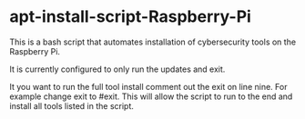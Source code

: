 # apt-install-script-Raspberry-Pi
This is a bash script that automates installation of cybersecurity tools on the Raspberry Pi.

It is currently configured to only run the updates and exit.

It you want to run the full tool install comment out the exit on line nine.  For example change exit to #exit.  This will allow the script to run to the end and install all tools listed in the script.
